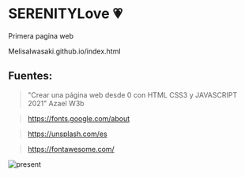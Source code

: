 # SERENITYLove :heartpulse:
Primera pagina web

MelisaIwasaki.github.io/index.html

## Fuentes:
> "Crear una página web desde 0 con HTML CSS3 y JAVASCRIPT 2021" Azael W3b

> https://fonts.google.com/about

> https://unsplash.com/es

> https://fontawesome.com/

![present](https://user-images.githubusercontent.com/92184167/185716178-5df0170f-0209-4fb2-ad2c-115e363c0c97.jpg)





